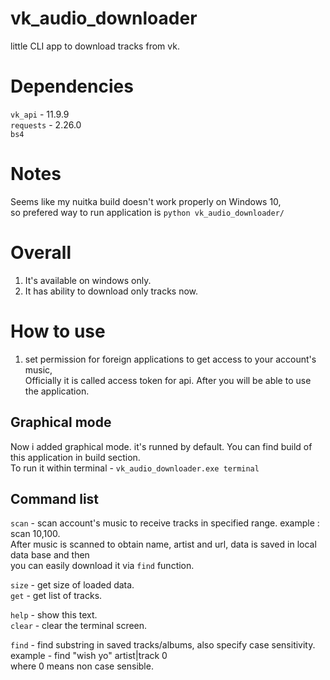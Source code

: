 # vk_audio_downloader
little CLI app to download tracks from vk.

# Dependencies
```vk_api```   - 11.9.9<br>
```requests``` - 2.26.0<br>
```bs4```<br>

# Notes
Seems like my nuitka build doesn't work properly on Windows 10,<br>
so prefered way to run application is ```python vk_audio_downloader/```

# Overall
1. It's available on windows only.<br>
2. It has ability to download only tracks now.<br>


# How to use
1. set permission for foreign applications to get access to your account's music,<br>
Officially it is called access token for api.
After you will be able to use the application.

## Graphical mode
Now i added graphical mode. it's runned by default. You can find build of this application in build section.<br>
To run it within terminal - ```vk_audio_downloader.exe terminal```

## Command list
```scan``` - scan account's music to receive tracks in specified range. example : scan  10,100.<br>
After music is scanned to obtain name, artist and url, data is saved in local data base and then<br>
you can easily download it via ```find``` function.<br>

```size``` - get size of loaded data.<br>
```get``` - get list of tracks.<br>

```help``` - show this text.<br>
```clear``` - clear the terminal screen.<br>

```find``` - find substring in saved tracks/albums, also specify case sensitivity. example - find "wish yo" artist|track 0<br>
              where 0 means non case sensible.
